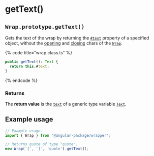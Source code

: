 # getText()

## `Wrap.prototype.getText()`

Gets the text of the wrap by returning the [`#text`](../../properties/instance/text.md) property of a specified object, without the [opening](../../accessors/instance/opening.md) and [closing](../../accessors/instance/closing.md) chars of the [`Wrap`](broken-reference).

{% code title="wrap.class.ts" %}
```typescript
public getText(): Text {
  return this.#text;
}
```
{% endcode %}

### Returns

The **return value** is the [`text`](../../accessors/instance/text.md) of a generic type variable [`Text`](../../generic-type-variables.md#wrap-less-than...-text-...greater-than).

## Example usage

```typescript
// Example usage.
import { Wrap } from '@angular-package/wrapper';

// Returns quote of type "quote".
new Wrap(`[`, `]`, 'quote').getText();
```
